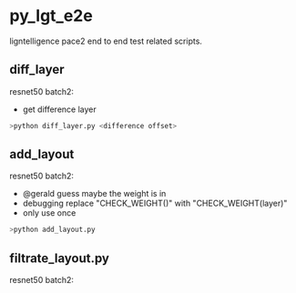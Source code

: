 # py_lgt_e2e  
ligntelligence pace2 end to end test related scripts.  

## diff_layer
resnet50 batch2:  
- get difference layer
  
```bash
>python diff_layer.py <difference offset>
```

## add_layout
resnet50 batch2:
- @gerald guess maybe the weight is in
- debugging replace "CHECK_WEIGHT()" with "CHECK_WEIGHT(layer)"  
- only use once

```bash
>python add_layout.py
```

## filtrate_layout.py
resnet50 batch2:

